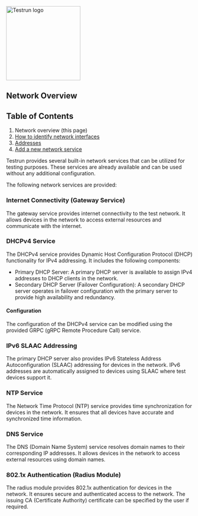 <img width="200" alt="Testrun logo" src="https://user-images.githubusercontent.com/7399056/221927867-4190a4e8-a571-4e40-9c2b-65780ad9264c.png" alt="Testrun">

## Network Overview

## Table of Contents
1) Network overview (this page)
2) [How to identify network interfaces](identify_interfaces.md)
3) [Addresses](addresses.md)
4) [Add a new network service](add_new_service.md)

Testrun provides several built-in network services that can be utilized for testing purposes. These services are already available and can be used without any additional configuration. 

The following network services are provided:

### Internet Connectivity (Gateway Service)

The gateway service provides internet connectivity to the test network. It allows devices in the network to access external resources and communicate with the internet.

### DHCPv4 Service

The DHCPv4 service provides Dynamic Host Configuration Protocol (DHCP) functionality for IPv4 addressing. It includes the following components:

- Primary DHCP Server: A primary DHCP server is available to assign IPv4 addresses to DHCP clients in the network.
- Secondary DHCP Server (Failover Configuration): A secondary DHCP server operates in failover configuration with the primary server to provide high availability and redundancy.

#### Configuration

The configuration of the DHCPv4 service can be modified using the provided GRPC (gRPC Remote Procedure Call) service.

### IPv6 SLAAC Addressing

The primary DHCP server also provides IPv6 Stateless Address Autoconfiguration (SLAAC) addressing for devices in the network. IPv6 addresses are automatically assigned to devices using SLAAC where test devices support it.

### NTP Service

The Network Time Protocol (NTP) service provides time synchronization for devices in the network. It ensures that all devices have accurate and synchronized time information.

### DNS Service

The DNS (Domain Name System) service resolves domain names to their corresponding IP addresses. It allows devices in the network to access external resources using domain names.

### 802.1x Authentication (Radius Module)

The radius module provides 802.1x authentication for devices in the network. It ensures secure and authenticated access to the network. The issuing CA (Certificate Authority) certificate can be specified by the user if required.